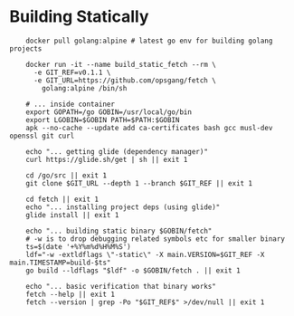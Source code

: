 # Building Statically

        docker pull golang:alpine # latest go env for building golang projects

        docker run -it --name build_static_fetch --rm \
          -e GIT_REF=v0.1.1 \
          -e GIT_URL=https://github.com/opsgang/fetch \
            golang:alpine /bin/sh
        
        # ... inside container
        export GOPATH=/go GOBIN=/usr/local/go/bin
        export LGOBIN=$GOBIN PATH=$PATH:$GOBIN
        apk --no-cache --update add ca-certificates bash gcc musl-dev openssl git curl

        echo "... getting glide (dependency manager)"
        curl https://glide.sh/get | sh || exit 1

        cd /go/src || exit 1
        git clone $GIT_URL --depth 1 --branch $GIT_REF || exit 1

        cd fetch || exit 1
        echo "... installing project deps (using glide)"
        glide install || exit 1

        echo "... building static binary $GOBIN/fetch"
        # -w is to drop debugging related symbols etc for smaller binary
        ts=$(date '+%Y%m%d%H%M%S')
        ldf="-w -extldflags \"-static\" -X main.VERSION=$GIT_REF -X main.TIMESTAMP=build-$ts"
        go build --ldflags "$ldf" -o $GOBIN/fetch . || exit 1

        echo "... basic verification that binary works"
        fetch --help || exit 1
        fetch --version | grep -Po "$GIT_REF$" >/dev/null || exit 1


